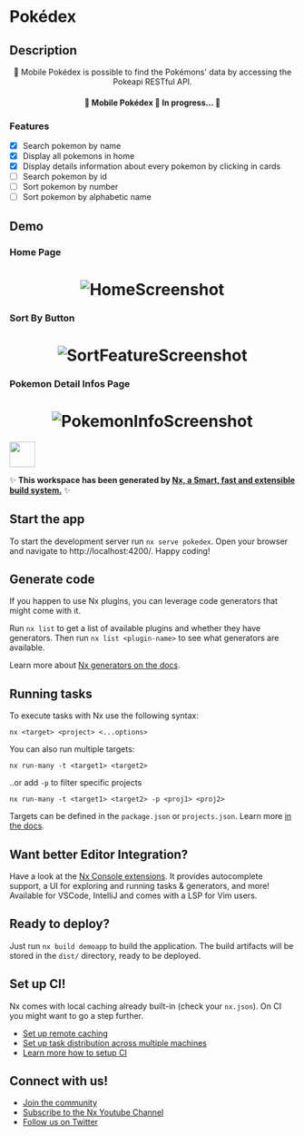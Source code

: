 # Pokédex

## Description

<p align="center"> 🚀 Mobile Pokédex is possible to find the Pokémons' data by accessing the Pokeapi RESTful API.</p>

<h4 align="center"> 
	🚧  Mobile Pokédex 🚀 In progress...  🚧
</h4>

### Features

- [x] Search pokemon by name
- [x] Display all pokemons in home
- [x] Display details information about every pokemon by clicking in cards
- [ ] Search pokemon by id
- [ ] Sort pokemon by number
- [ ] Sort pokemon by alphabetic name

## Demo

### Home Page

<h1 align="center">
  <img alt="HomeScreenshot" title="#HomeScreenshot" src="./apps/pokedex/src/assets/screenshots/screenshot-home.png" />
</h1>

### Sort By Button

<h1 align="center">
  <img alt="SortFeatureScreenshot" title="#SortFeatureScreenshot" src="./apps/pokedex/src/assets/screenshots/screenshot-sort-feature.png" />
</h1>

### Pokemon Detail Infos Page

<h1 align="center">
  <img alt="PokemonInfoScreenshot" title="#PokemonInfoScreenshot" src="./apps/pokedex/src/assets/screenshots/screenshot-pokemon-info-page.png" />
</h1>

<a alt="Nx logo" href="https://nx.dev" target="_blank" rel="noreferrer"><img src="https://raw.githubusercontent.com/nrwl/nx/master/images/nx-logo.png" width="45"></a>

✨ **This workspace has been generated by [Nx, a Smart, fast and extensible build system.](https://nx.dev)** ✨

## Start the app

To start the development server run `nx serve pokedex`. Open your browser and navigate to http://localhost:4200/. Happy coding!

## Generate code

If you happen to use Nx plugins, you can leverage code generators that might come with it.

Run `nx list` to get a list of available plugins and whether they have generators. Then run `nx list <plugin-name>` to see what generators are available.

Learn more about [Nx generators on the docs](https://nx.dev/plugin-features/use-code-generators).

## Running tasks

To execute tasks with Nx use the following syntax:

```
nx <target> <project> <...options>
```

You can also run multiple targets:

```
nx run-many -t <target1> <target2>
```

..or add `-p` to filter specific projects

```
nx run-many -t <target1> <target2> -p <proj1> <proj2>
```

Targets can be defined in the `package.json` or `projects.json`. Learn more [in the docs](https://nx.dev/core-features/run-tasks).

## Want better Editor Integration?

Have a look at the [Nx Console extensions](https://nx.dev/nx-console). It provides autocomplete support, a UI for exploring and running tasks & generators, and more! Available for VSCode, IntelliJ and comes with a LSP for Vim users.

## Ready to deploy?

Just run `nx build demoapp` to build the application. The build artifacts will be stored in the `dist/` directory, ready to be deployed.

## Set up CI!

Nx comes with local caching already built-in (check your `nx.json`). On CI you might want to go a step further.

- [Set up remote caching](https://nx.dev/core-features/share-your-cache)
- [Set up task distribution across multiple machines](https://nx.dev/core-features/distribute-task-execution)
- [Learn more how to setup CI](https://nx.dev/recipes/ci)

## Connect with us!

- [Join the community](https://nx.dev/community)
- [Subscribe to the Nx Youtube Channel](https://www.youtube.com/@nxdevtools)
- [Follow us on Twitter](https://twitter.com/nxdevtools)
